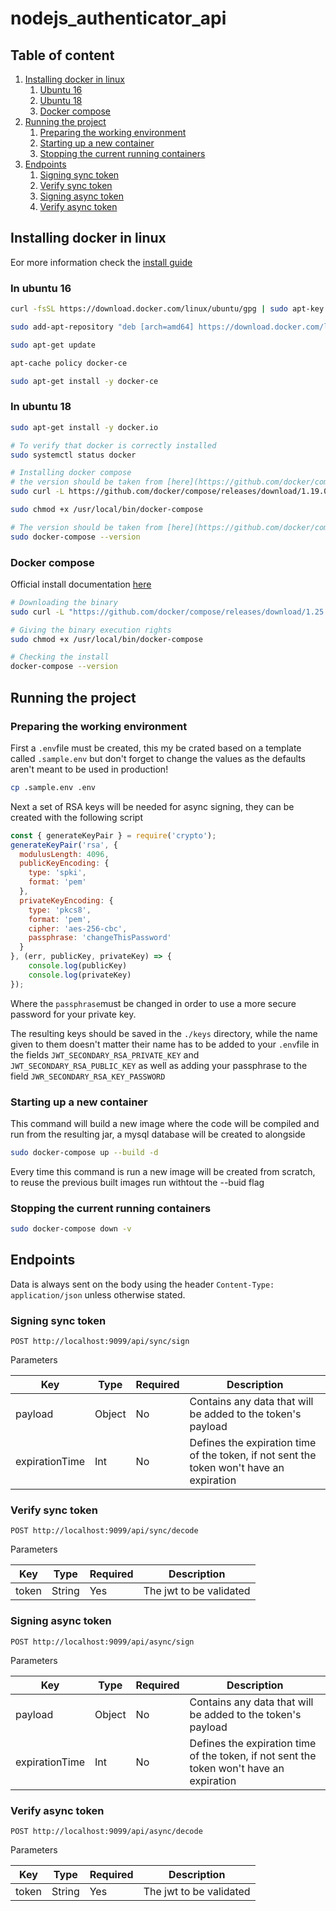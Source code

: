 # nodejs_authenticator_api

## Table of content

1. [Installing docker in linux](#installing-docker-in-linux)
   1. [Ubuntu 16](#in-ubuntu-16)
   2. [Ubuntu 18](#in-ubuntu-18)
   3. [Docker compose](#docker-compose)
2. [Running the project](#running-the-project)
   1. [Preparing the working environment](#preparing-the-working-environment)
   2. [Starting up a new container](#starting-up-a-new-container)
   3. [Stopping the current running containers](#stopping-the-current-running-containers)
3. [Endpoints](#endpoints)
   1. [Signing sync token](#signing-sync-token)
   2. [Verify sync token](#verify-sync-token)
   3. [Signing async token](#signing-async-token)
   4. [Verify async token](#verify-async-token)

## Installing docker in linux

Eor more information check the [install guide](https://docs.docker.com/install/linux/docker-ce/ubuntu/)

### In ubuntu 16

```bash
curl -fsSL https://download.docker.com/linux/ubuntu/gpg | sudo apt-key add -

sudo add-apt-repository "deb [arch=amd64] https://download.docker.com/linux/ubuntu $(lsb_release -cs) stable"

sudo apt-get update

apt-cache policy docker-ce

sudo apt-get install -y docker-ce
```

### In ubuntu 18

```bash
sudo apt-get install -y docker.io

# To verify that docker is correctly installed
sudo systemctl status docker

# Installing docker compose 
# the version should be taken from [here](https://github.com/docker/compose/releases)
sudo curl -L https://github.com/docker/compose/releases/download/1.19.0/docker-compose-`uname -s`-`uname -m` -o /usr/local/bin/docker-compose

sudo chmod +x /usr/local/bin/docker-compose

# The version should be taken from [here](https://github.com/docker/compose/releases)
sudo docker-compose --version
```

### Docker compose

Official install documentation [here](https://docs.docker.com/compose/install/)

```bash
# Downloading the binary
sudo curl -L "https://github.com/docker/compose/releases/download/1.25.0/docker-compose-$(uname -s)-$(uname -m)" -o /usr/local/bin/docker-compose

# Giving the binary execution rights
sudo chmod +x /usr/local/bin/docker-compose

# Checking the install
docker-compose --version
```

## Running the project

### Preparing the working environment

First a `.env`file must be created, this my be crated based on a template called `.sample.env` but don't forget to change the values as the defaults aren't meant to be used in production!

```bash
cp .sample.env .env
```

Next a set of RSA keys will be needed for async signing, they can be created with the following script

```javascript
const { generateKeyPair } = require('crypto');
generateKeyPair('rsa', {
  modulusLength: 4096,
  publicKeyEncoding: {
    type: 'spki',
    format: 'pem'
  },
  privateKeyEncoding: {
    type: 'pkcs8',
    format: 'pem',
    cipher: 'aes-256-cbc',
    passphrase: 'changeThisPassword'
  }
}, (err, publicKey, privateKey) => {
    console.log(publicKey)
    console.log(privateKey)
});

```

Where the `passphrase`must be changed in order to use a more secure password for your private key.

The resulting keys should be saved in the `./keys` directory, while the name given to them doesn't matter their name has to be added to your `.env`file in the fields `JWT_SECONDARY_RSA_PRIVATE_KEY` and `JWT_SECONDARY_RSA_PUBLIC_KEY` as well as adding your passphrase to the field `JWR_SECONDARY_RSA_KEY_PASSWORD`

### Starting up a new container

This command will build a new image where the code will be compiled and run from the resulting jar, a mysql database will be created to alongside

```bash
sudo docker-compose up --build -d
```

Every time this command is run a new image will be created from scratch, to reuse the previous built images run withtout the --buid flag

### Stopping the current running containers

```bash
sudo docker-compose down -v
```

## Endpoints

Data is always sent on the body using the header `Content-Type: application/json` unless otherwise stated.

### Signing sync token

```text
POST http://localhost:9099/api/sync/sign
```

Parameters

| Key            | Type   | Required | Description                                                  |
| -------------- | ------ | -------- | ------------------------------------------------------------ |
| payload        | Object | No       | Contains any data that will be added to the token's payload  |
| expirationTime | Int    | No       | Defines the expiration time of the token, if not sent the token won't have an expiration |

### Verify sync token

```text
POST http://localhost:9099/api/sync/decode
```

Parameters

| Key   | Type   | Required | Description             |
| ----- | ------ | -------- | ----------------------- |
| token | String | Yes      | The jwt to be validated |

### Signing async token

```text
POST http://localhost:9099/api/async/sign
```

Parameters

| Key            | Type   | Required | Description                                                  |
| -------------- | ------ | -------- | ------------------------------------------------------------ |
| payload        | Object | No       | Contains any data that will be added to the token's payload  |
| expirationTime | Int    | No       | Defines the expiration time of the token, if not sent the token won't have an expiration |

### Verify async token

```text
POST http://localhost:9099/api/async/decode
```

Parameters

| Key   | Type   | Required | Description             |
| ----- | ------ | -------- | ----------------------- |
| token | String | Yes      | The jwt to be validated |


